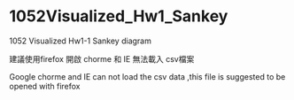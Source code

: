# 1052Visualized_Hw1_Sankey
1052 Visualized Hw1-1 Sankey diagram

建議使用firefox 開啟 chorme 和 IE 無法載入 csv檔案

Google chorme and IE can not load the csv data ,this file is suggested to be opened with firefox
